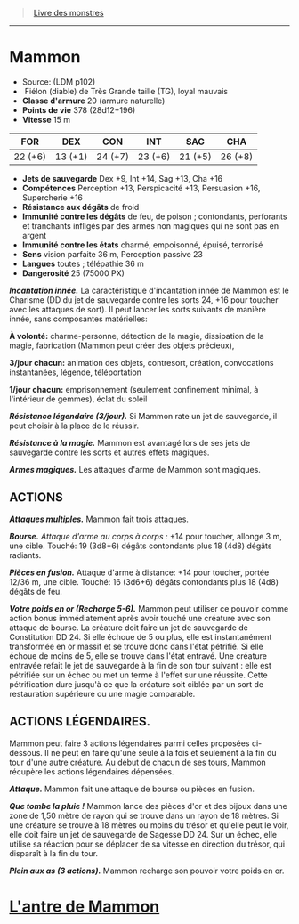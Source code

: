 ﻿> [Livre des monstres](tome_of_beasts.md)

---

# Mammon

- Source: (LDM p102)
-  Fiélon (diable) de Très Grande taille (TG), loyal mauvais
- **Classe d'armure** 20 (armure naturelle)
- **Points de vie** 378 (28d12+196)
- **Vitesse** 15 m

|FOR|DEX|CON|INT|SAG|CHA|
|---|---|---|---|---|---|
|22 (+6)|13 (+1)|24 (+7)|23 (+6)|21 (+5)|26 (+8)|

- **Jets de sauvegarde** Dex +9, Int +14, Sag +13, Cha +16
- **Compétences** Perception +13, Perspicacité +13, Persuasion +16, Supercherie +16
- **Résistance aux dégâts** de froid
- **Immunité contre les dégâts** de feu, de poison ; contondants, perforants et tranchants infligés par des armes non magiques qui ne sont pas en argent
- **Immunité contre les états** charmé, empoisonné, épuisé, terrorisé
- **Sens** vision parfaite 36 m, Perception passive 23
- **Langues** toutes ; télépathie 36 m
- **Dangerosité** 25 (75000 PX)

**_Incantation innée._** La caractéristique d'incantation innée de Mammon est le Charisme (DD du jet de sauvegarde contre les sorts 24, +16 pour toucher avec les attaques de sort). Il peut lancer les sorts suivants de manière innée, sans composantes matérielles:

**À volonté:** charme-personne, détection de la magie, dissipation de la magie, fabrication (Mammon peut créer des objets précieux),

**3/jour chacun:** animation des objets, contresort, création, convocations instantanées, légende, téléportation

**1/jour chacun:** emprisonnement (seulement confinement minimal, à l'intérieur de gemmes), éclat du soleil

**_Résistance légendaire (3/jour)._** Si Mammon rate un jet de sauvegarde, il peut choisir à la place de le réussir.

**_Résistance à la magie._** Mammon est avantagé lors de ses jets de sauvegarde contre les sorts et autres effets magiques.

**_Armes magiques._** Les attaques d'arme de Mammon sont magiques.

## ACTIONS

**_Attaques multiples._** Mammon fait trois attaques.

**_Bourse._** _Attaque d'arme au corps à corps :_ +14 pour toucher, allonge 3 m, une cible. Touché: 19 (3d8+6) dégâts contondants plus 18 (4d8) dégâts radiants.

**_Pièces en fusion._** Attaque d'arme à distance: +14 pour toucher, portée 12/36 m, une cible. Touché: 16 (3d6+6) dégâts contondants plus 18 (4d8) dégâts de feu.

**_Votre poids en or (Recharge 5-6)._** Mammon peut utiliser ce pouvoir comme action bonus immédiatement après avoir touché une créature avec son attaque de bourse. La créature doit faire un jet de sauvegarde de Constitution DD 24. Si elle échoue de 5 ou plus, elle est instantanément transformée en or massif et se trouve donc dans l'état pétrifié. Si elle échoue de moins de 5, elle se trouve dans l'état entravé. Une créature entravée refait le jet de sauvegarde à la fin de son tour suivant : elle est pétrifiée sur un échec ou met un terme à l'effet sur une réussite. Cette pétrification dure jusqu'à ce que la créature soit ciblée par un sort de restauration supérieure ou une magie comparable.

## ACTIONS LÉGENDAIRES.

Mammon peut faire 3 actions légendaires parmi celles proposées ci-dessous. Il ne peut en faire qu'une seule à la fois et seulement à la fin du tour d'une autre créature. Au début de chacun de ses tours, Mammon récupère les actions légendaires dépensées.

**_Attaque._** Mammon fait une attaque de bourse ou pièces en fusion.

**_Que tombe la pluie !_** Mammon lance des pièces d'or et des bijoux dans une zone de 1,50 mètre de rayon qui se trouve dans un rayon de 18 mètres. Si une créature se trouve à 18 mètres ou moins du trésor et qu'elle peut le voir, elle doit faire un jet de sauvegarde de Sagesse DD 24. Sur un échec, elle utilise sa réaction pour se déplacer de sa vitesse en direction du trésor, qui disparaît à la fin du tour.

**_Plein aux as (3 actions)._** Mammon recharge son pouvoir votre poids en or.

# [L'antre de Mammon](tome_of_beasts_lantre_de_mammon.md)

